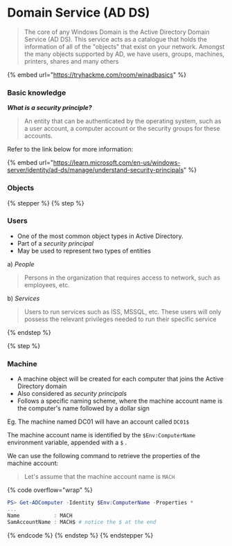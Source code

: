# Domain Service (AD DS)

> The core of any Windows Domain is the Active Directory Domain Service (AD DS). This service acts as a catalogue that holds the information of all of the "objects" that exist on your network. Amongst the many objects supported by AD, we have users, groups, machines, printers, shares and many others

{% embed url="https://tryhackme.com/room/winadbasics" %}

### Basic knowledge

_**What is a security principle?**_

> An entity that can be authenticated by the operating system, such as a user account, a computer account or the security groups for these accounts.

Refer to the link below for more information:

{% embed url="https://learn.microsoft.com/en-us/windows-server/identity/ad-ds/manage/understand-security-principals" %}

### Objects&#x20;

{% stepper %}
{% step %}
### Users

* One of the most common object types in Active Directory.
* Part of a _security principal_&#x20;
* May be used to represent two types of entities

a) _People_

> Persons in the organization that requires access to network, such as employees, etc.

b) _Services_

> Users to run services such as ISS, MSSQL, etc. These users will only possess the relevant privileges needed to run their specific service


{% endstep %}

{% step %}
### Machine

* A machine object will be created for each computer that joins the Active Directory domain
* Also considered as _security principals_
* Follows a specific naming scheme, where the machine account name is the computer's name followed by a dollar sign

Eg. The machine named DC01 will have an account called `DC01$`

The machine account name is identified by the `$Env:ComputerName` environment variable, appended with a `$` .

We can use the following command to retrieve the properties of the machine account:

> Let's assume that the machine account name is `MACH`

{% code overflow="wrap" %}
```powershell
PS> Get-ADComputer -Identity $Env:ComputerName -Properties *
...
Name           : MACH
SamAccountName : MACH$ # notice the $ at the end
```
{% endcode %}
{% endstep %}
{% endstepper %}

